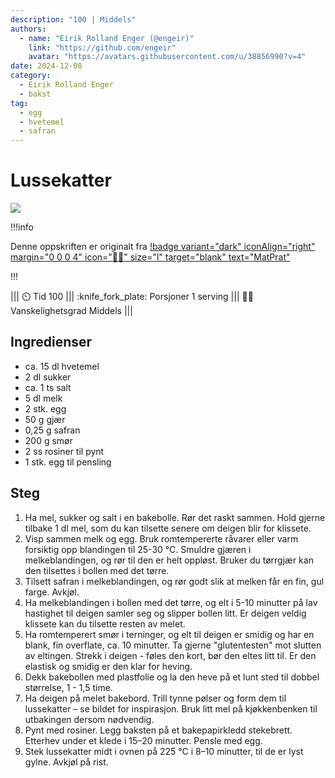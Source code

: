 ```yaml
---
description: "100 | Middels"
authors:
  - name: "Eirik Rolland Enger (@engeir)"
    link: "https://github.com/engeir"
    avatar: "https://avatars.githubusercontent.com/u/38856990?v=4"
date: 2024-12-08
category:
  - Eirik Rolland Enger
  - bakst
tag:
  - egg
  - hvetemel
  - safran
---
```


# Lussekatter

![](/static/lussekatter/lussekatter.webp)

!!!info

Denne oppskriften er originalt fra
[!badge variant="dark" iconAlign="right" margin="0 0 0 4" icon=":cook:" size="l" target="blank" text="MatPrat"](https://www.matprat.no/oppskrifter/tradisjon/lussekatter/)

!!!

<!-- dprint-ignore-start -->
||| :timer_clock: Tid
100
||| :knife_fork_plate: Porsjoner
1 serving
||| :cook: Vanskelighetsgrad
Middels
|||
<!-- dprint-ignore-end -->

## Ingredienser

- ca. 15 dl hvetemel
- 2 dl sukker
- ca. 1 ts salt
- 5 dl melk
- 2 stk. egg
- 50 g gjær
- 0,25 g safran
- 200 g smør
- 2 ss rosiner til pynt
- 1 stk. egg til pensling

## Steg

1. Ha mel, sukker og salt i en bakebolle. Rør det raskt sammen. Hold gjerne tilbake 1 dl mel, som du kan tilsette senere om deigen blir for klissete.
2. Visp sammen melk og egg. Bruk romtempererte råvarer eller varm forsiktig opp blandingen til 25-30 °C. Smuldre gjæren i melkeblandingen, og rør til den er helt oppløst. Bruker du tørrgjær kan den tilsettes i bollen med det tørre.
3. Tilsett safran i melkeblandingen, og rør godt slik at melken får en fin, gul farge. Avkjøl.
4. Ha melkeblandingen i bollen med det tørre, og elt i 5-10 minutter på lav hastighet til deigen samler seg og slipper bollen litt. Er deigen veldig klissete kan du tilsette resten av melet.
5. Ha romtemperert smør i terninger, og elt til deigen er smidig og har en blank, fin overflate, ca. 10 minutter. Ta gjerne "glutentesten" mot slutten av eltingen. Strekk i deigen - føles den kort, bør den eltes litt til. Er den elastisk og smidig er den klar for heving.
6. Dekk bakebollen med plastfolie og la den heve på et lunt sted til dobbel størrelse, 1 - 1,5 time.
7. Ha deigen på melet bakebord. Trill tynne pølser og form dem til lussekatter – se bildet for inspirasjon. Bruk litt mel på kjøkkenbenken til utbakingen dersom nødvendig.
8. Pynt med rosiner. Legg baksten på et bakepapirkledd stekebrett. Etterhev under et klede i 15–20 minutter. Pensle med egg.
9. Stek lussekatter midt i ovnen på 225 °C i 8–10 minutter, til de er lyst gylne. Avkjøl på rist.

<script type="application/ld+json">
{
  "author": {
    "@type": "Person",
    "name": "MatPrat",
    "url": "https://www.matprat.no/oppskrifter/tradisjon/lussekatter/"
  },
  "description": "Lussekatter hører med til alle små og store barns Lucia-feiring den 13. desember. Inviter til fest og nyt smaken av deilige lussekatter.",
  "image": "https://images.matprat.no/y535yf7ssl",
  "keywords": [
    "lussekatter",
    "lusekatter",
    "obk",
    "jul",
    "lusse katter"
  ],
  "ratings": 4.8,
  "ratings_count": 1664,
  "site_name": null,
  "@context": "https://schema.org",
  "@type": "Recipe",
  "recipeCategory": "Brød/bakverk",
  "cookTime": 20,
  "recipeCuisine": "Internasjonal",
  "publisher": {
    "@type": "Organization",
    "name": "matprat.no"
  },
  "recipeIngredient": [
    "ca. 15 dl hvetemel",
    "2 dl sukker",
    "ca. 1 ts salt",
    "5 dl melk",
    "2 stk. egg",
    "50 g gjær",
    "0,25 g safran",
    "200 g smør",
    "2 ss rosiner til pynt",
    "1 stk. egg til pensling"
  ],
  "recipeInstructions": [
    {
      "@type": "HowToStep",
      "text": "Ha mel, sukker og salt i en bakebolle. Rør det raskt sammen. Hold gjerne tilbake 1 dl mel, som du kan tilsette senere om deigen blir for klissete."
    },
    {
      "@type": "HowToStep",
      "text": "Visp sammen melk og egg. Bruk romtempererte råvarer eller varm forsiktig opp blandingen til 25-30 °C. Smuldre gjæren i melkeblandingen, og rør til den er helt oppløst. Bruker du tørrgjær kan den tilsettes i bollen med det tørre."
    },
    {
      "@type": "HowToStep",
      "text": "Tilsett safran i melkeblandingen, og rør godt slik at melken får en fin, gul farge. Avkjøl."
    },
    {
      "@type": "HowToStep",
      "text": "Ha melkeblandingen i bollen med det tørre, og elt i 5-10 minutter på lav hastighet til deigen samler seg og slipper bollen litt. Er deigen veldig klissete kan du tilsette resten av melet."
    },
    {
      "@type": "HowToStep",
      "text": "Ha romtemperert smør i terninger, og elt til deigen er smidig og har en blank, fin overflate, ca. 10 minutter. Ta gjerne \"glutentesten\" mot slutten av eltingen. Strekk i deigen - føles den kort, bør den eltes litt til. Er den elastisk og smidig er den klar for heving."
    },
    {
      "@type": "HowToStep",
      "text": "Dekk bakebollen med plastfolie og la den heve på et lunt sted til dobbel størrelse, 1 - 1,5 time."
    },
    {
      "@type": "HowToStep",
      "text": "Ha deigen på melet bakebord. Trill tynne pølser og form dem til lussekatter – se bildet for inspirasjon. Bruk litt mel på kjøkkenbenken til utbakingen dersom nødvendig."
    },
    {
      "@type": "HowToStep",
      "text": "Pynt med rosiner. Legg baksten på et bakepapirkledd stekebrett. Etterhev under et klede i 15–20 minutter. Pensle med egg."
    },
    {
      "@type": "HowToStep",
      "text": "Stek lussekatter midt i ovnen på 225 °C i 8–10 minutter, til de er lyst gylne. Avkjøl på rist."
    }
  ],
  "inLanguage": "no",
  "nutrition": {
    "@type": "NutritionInformation",
    "Energi": "5461 kcal",
    "Fett": "206 g",
    "Protein": "156 g",
    "Karbohydrater": "690 g"
  },
  "prepTime": 80,
  "name": "Lussekatter",
  "totalTime": 100,
  "recipeYield": "1 serving",
  "pattern": "lussekatter"
}
</script>
